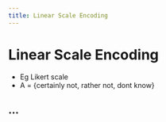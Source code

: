 ```yaml
---
title: Linear Scale Encoding
---
```


# Linear Scale Encoding
- Eg Likert scale
- A = {certainly not, rather not, dont know}

## …

































